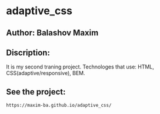 # adaptive_css

## Author: Balashov Maxim

## Discription:
It is my second traning project. Technologes that use: HTML, CSS(adaptive/responsive), BEM. 
## See the project:
`https://maxim-ba.github.io/adaptive_css/`
